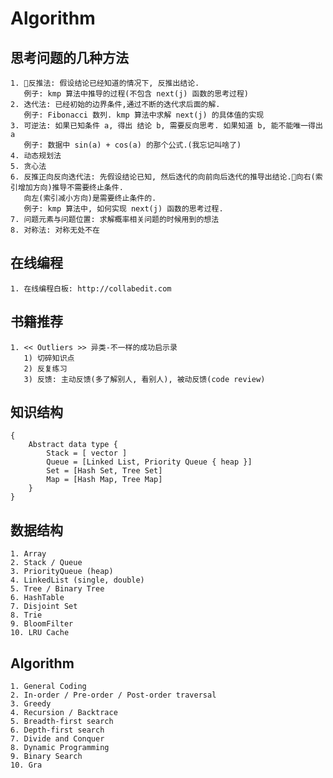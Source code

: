 # Algorithm
## 思考问题的几种方法
    1. 反推法: 假设结论已经知道的情况下, 反推出结论. 
       例子: kmp 算法中推导的过程(不包含 next(j) 函数的思考过程)
    2. 迭代法: 已经初始的边界条件,通过不断的迭代求后面的解.
       例子: Fibonacci 数列. kmp 算法中求解 next(j) 的具体值的实现
    3. 可逆法: 如果已知条件 a, 得出 结论 b, 需要反向思考. 如果知道 b, 能不能唯一得出 a
       例子: 数据中 sin(a) + cos(a) 的那个公式.(我忘记叫啥了) 
    4. 动态规划法
    5. 贪心法
    6. 反推正向反向迭代法: 先假设结论已知, 然后迭代的向前向后迭代的推导出结论.向右(索引增加方向)推导不需要终止条件.
       向左(索引减小方向)是需要终止条件的.
       例子: kmp 算法中, 如何实现 next(j) 函数的思考过程.
    7. 问题元素与问题位置: 求解概率相关问题的时候用到的想法
    8. 对称法: 对称无处不在
## 在线编程
    1. 在线编程白板: http://collabedit.com
## 书籍推荐
    1. << Outliers >> 异类-不一样的成功启示录
       1) 切碎知识点
       2) 反复练习
       3) 反馈: 主动反馈(多了解别人, 看别人), 被动反馈(code review)
## 知识结构
    {
        Abstract data type {
            Stack = [ vector ]
            Queue = [Linked List, Priority Queue { heap }]
            Set = [Hash Set, Tree Set]
            Map = [Hash Map, Tree Map] 
        }     
    }
## 数据结构
    1. Array
    2. Stack / Queue
    3. PriorityQueue (heap)
    4. LinkedList (single, double)
    5. Tree / Binary Tree
    6. HashTable
    7. Disjoint Set
    8. Trie
    9. BloomFilter
    10. LRU Cache
## Algorithm
    1. General Coding
    2. In-order / Pre-order / Post-order traversal
    3. Greedy
    4. Recursion / Backtrace
    5. Breadth-first search
    6. Depth-first search
    7. Divide and Conquer
    8. Dynamic Programming
    9. Binary Search
    10. Gra 
    














